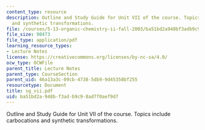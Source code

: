 ```yaml
---
content_type: resource
description: Outline and Study Guide for Unit VII of the course. Topics include carbocations
  and synthetic transformations.
file: /courses/5-13-organic-chemistry-ii-fall-2003/ba51bd2a948bf3adb9c98ad7f0aef9d7_sg_vii.pdf
file_size: 90473
file_type: application/pdf
learning_resource_types:
- Lecture Notes
license: https://creativecommons.org/licenses/by-nc-sa/4.0/
ocw_type: OCWFile
parent_title: Lecture Notes
parent_type: CourseSection
parent_uid: 46a13a3c-09cb-4738-5db9-9d45358bf255
resourcetype: Document
title: sg_vii.pdf
uid: ba51bd2a-948b-f3ad-b9c9-8ad7f0aef9d7
---
```

Outline and Study Guide for Unit VII of the course. Topics include carbocations and synthetic transformations.